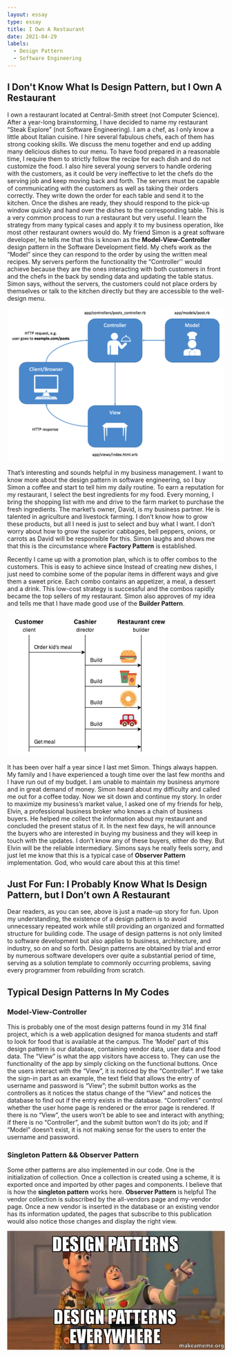 ```yaml
---
layout: essay
type: essay
title: I Own A Restaurant
date: 2021-04-29
labels:
  - Design Pattern
  - Software Engineering
---
```


## I Don't Know What Is Design Pattern, but I Own A Restaurant  


I own a restaurant located at Central-Smith street (not Computer Science). After a year-long brainstorming, I have decided to name my restaurant “Steak Explore” (not Software Engineering). I am a chef, as I only know a little about Italian cuisine. I hire several fabulous chefs, each of them has strong cooking skills. We discuss the menu together and end up adding many delicious dishes to our menu. To have food prepared in a reasonable time, I require them to strictly follow the recipe for each dish and do not customize the food. I also hire several young servers to handle ordering with the customers, as it could be very ineffective to let the chefs do the serving job and keep moving back and forth. The servers must be capable of communicating with the customers as well as taking their orders correctly. They write down the order for each table and send it to the kitchen. Once the dishes are ready, they should respond to the pick-up window quickly and hand over the dishes to the corresponding table. This is a very common process to run a restaurant but very useful. I learn the strategy from many typical cases and apply it to my business operation, like most other restaurant owners would do. My friend Simon is a great software developer, he tells me that this is known as the **Model-View-Controller** design pattern in the Software Development field. My chefs work as the “Model” since they can respond to the order by using the written meal recipes. My servers perform the functionality the “Controller'' would achieve because they are the ones interacting with both customers in front and the chefs in the back by sending data and updating the table status. Simon says, without the servers, the customers could not place orders by themselves or talk to the kitchen directly but they are accessible to the well-design menu.   

 <img class ="ui huge image" src ="../images/MVC-pattern.png">
 
	
That’s interesting and sounds helpful in my business management. I want to know more about the design pattern in software engineering, so I buy Simon a coffee and start to tell him my daily routine. To earn a reputation for my restaurant, I select the best ingredients for my food. Every morning, I bring the shopping list with me and drive to the farm market to purchase the fresh ingredients. The market’s owner, David, is my business partner. He is talented in agriculture and livestock farming. I don’t know how to grow these products, but all I need is just to select and buy what I want. I don’t worry about how to grow the superior cabbages, bell peppers, onions, or carrots as David will be responsible for this. Simon laughs and shows me that this is the circumstance where **Factory Pattern** is established. 

Recently I came up with a promotion plan, which is to offer combos to the customers. This is easy to achieve since Instead of creating new dishes, I just need to combine some of the popular items in different ways and give them a sweet price. Each combo contains an appetizer, a meal, a dessert and a drink. This low-cost strategy is successful and the combos rapidly became the top sellers of my restaurant. Simon also approves of my idea and tells me that I have made good use of the **Builder Pattern**. 

 <img class ="ui left floated medium image" src ="../images/Builder_example1.png">

It has been over half a year since I last met Simon. Things always happen. My family and I have experienced a tough time over the last few months and I have run out of my budget. I am unable to maintain my business anymore and in great demand of money. Simon heard about my difficulty and called me out for a coffee today. Now we sit down and continue my story. In order to maximize my business’s market value, I asked one of my friends for help, Elvin, a professional business broker who knows a chain of business buyers. He helped me collect the information about my restaurant and concluded the present status of it. In the next few days, he will announce the buyers who are interested in buying my business and they will keep in touch with the updates. I don’t know any of these buyers, either do they. But Elvin will be the reliable intermediary. Simons says he really feels sorry, and just let me know that this is a typical case of **Observer Pattern** implementation. God, who would care about this at this time! 


## Just For Fun: I Probably Know What Is Design Pattern, but I Don’t own A Restaurant   


Dear readers, as you can see, above is just a made-up story for fun. Upon my understanding, the existence of a design pattern is to avoid unnecessary repeated work while still providing an organized and formatted structure for building code. The usage of design patterns is not only limited to software development but also applies to business, architecture, and industry, so on and so forth. Design patterns are obtained by trial and error by numerous software developers over quite a substantial period of time, serving as a solution template to commonly occurring problems, saving every programmer from rebuilding from scratch.


## Typical Design Patterns In My Codes

### Model-View-Controller

This is probably one of the most design patterns found in my 314 final project, which is a web application designed for manoa students and staff to look for food that is available at the campus.  The ‘Model’ part of this design pattern is our database, containing vendor data, user data and food data. The “View” is what the app visitors have access to. They can use the functionality of the app by simply clicking on the functional buttons. Once the users interact with the “View”, it is noticed by the “Controller”. If we take the sign-in part as an example, the text field that allows the entry of username and password is “View”; the submit button works as the controllers as it notices the status change of the “View” and notices the database to find out if the entry exists in the database. “Controllers” control whether the user home page is rendered or the error page is rendered. If there is no “View”, the users won’t be able to see and interact with anything; if there is no “Controller”, and the submit button won’t do its job; and If “Model” doesn’t exist, it is not making sense for the users to enter the username and password.   

### Singleton Pattern && Observer Pattern
 
Some other patterns are also implemented in our code. One is the initialization of collection. Once a collection is created using a scheme, it is exported once and imported by other pages and components. I believe that is how the **singleton pattern** works here. **Observer Pattern** is helpful The vendor collection is subscribed by the all-vendors page and my-vendor page. Once a new vendor is inserted in the database or an existing vendor has its information updated, the pages that subscribe to this publication would also notice those changes and display the right view.
 

<img class ="ui image" src ="../images/design-patterns-everywhere.jpeg">
